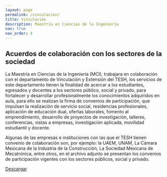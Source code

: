 ```yaml
---
layout: page
permalink: /vinculacion/
title: Vinculación
description: Maestría en Ciencias de la Ingeniería
nav: true
nav_order: 4
---
```


## Acuerdos de colaboración con los sectores de la sociedad

La Maestría en Ciencias de la Ingeniería (MCI), trabajara en colaboración con el departamento de Vinculación y Extensión del TESH,  los servicios de este departamento tienen la finalidad de acercar a los estudiantes, egresados y docentes a los sectores público, social y privado, para fortalecer y desarrollar profesionalmente los conocimientos adquiridos en aula, para ello se realizan la firma de convenios de participación, que impulsan la realización de servicio social, residencias profesionales, aplicación de educación dual, ofertas laborales, fomento al emprendimiento, desarrollo de proyectos de investigación, talleres, conferencias, vistas a empresas, investigación aplicada, movilidad estudiantil y docente.

Algunas de las empresas e instituciones con las que el TESH tienen convenio de colaboración son, por ejemplo:  la UAEM, UNAM, La Cámara Mexicana de la Industria de la Construcción, La Sociedad Mexicana de Mecatrónica, entre otros, en el archivo adjunto se presentan los convenios de participación vigentes con los sectores públicos, social y privado.

[Descargar](/assets/pdf/convenios.xlsx)